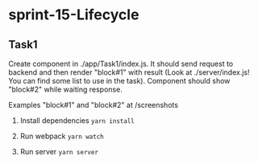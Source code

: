# sprint-15-Lifecycle

## Task1

Create component in ./app/Task1/index.js. It should send request to backend and then render "block#1" with result (Look at ./server/index.js! You can find
some list to use in the task).
Component should show "block#2" while waiting response.

Examples "block#1" and "block#2" at /screenshots



1. Install dependencies
`yarn install`

2. Run webpack
`yarn watch`

3. Run server
`yarn server`
